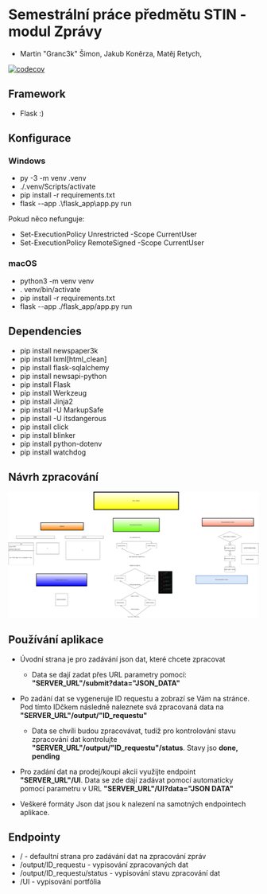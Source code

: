 # Semestrální práce předmětu STIN - modul Zprávy

- Martin "Granc3k" Šimon, Jakub Koněrza, Matěj Retych,

[![codecov](https://codecov.io/gh/Granc3k/STIN_ZPRAVY/graph/badge.svg?token=AO8L02LX7E)](https://codecov.io/gh/Granc3k/STIN_ZPRAVY)


## Framework

- Flask :)

## Konfigurace

### Windows
- py -3 -m venv .venv
- ./.venv/Scripts/activate
- pip install -r requirements.txt
- flask --app .\flask_app\app.py run

Pokud něco nefunguje:
- Set-ExecutionPolicy Unrestricted -Scope CurrentUser
- Set-ExecutionPolicy RemoteSigned -Scope CurrentUser

### macOS
- python3 -m venv venv
- . venv/bin/activate
- pip install -r requirements.txt
- flask --app ./flask_app/app.py run

## Dependencies
- pip install newspaper3k
- pip install lxml[html_clean]
- pip install flask-sqlalchemy
- pip install newsapi-python
- pip install Flask
- pip install Werkzeug
- pip install Jinja2
- pip install -U MarkupSafe
- pip install -U itsdangerous
- pip install click
- pip install blinker
- pip install python-dotenv
- pip install watchdog

## Návrh zpracování
![diagram](./Dokumentace/navrh_zpracovani.svg)

## Používání aplikace
- Úvodní strana je pro zadávání json dat, které chcete zpracovat
    - Data se dají zadat přes URL parametry pomocí: **"SERVER_URL"/submit?data="JSON_DATA"**
- Po zadání dat se vygeneruje ID requestu a zobrazí se Vám na stránce. Pod tímto IDčkem následně naleznete svá zpracovaná data na **"SERVER_URL"/output/"ID_requestu"**
    -   Data se chvíli budou zpracovávat, tudíž pro kontrolování stavu zpracování dat kontrolujte **"SERVER_URL"/output/"ID_requestu"/status**. Stavy jso **done, pending**
- Pro zadání dat na prodej/koupi akcii využijte endpoint **"SERVER_URL"/UI**. Data se zde dají zadávat pomocí automaticky pomocí parametru v URL **"SERVER_URL"/UI?data="JSON DATA"**

- Veškeré formáty Json dat jsou k nalezení na samotných endpointech aplikace.


## Endpointy
- / - defaultní strana pro zadávání dat na zpracování zpráv
- /output/ID_requestu - vypisování zpracovaných dat
- /output/ID_requestu/status - vypisování stavu zpracování dat
- /UI - vypisování portfólia



